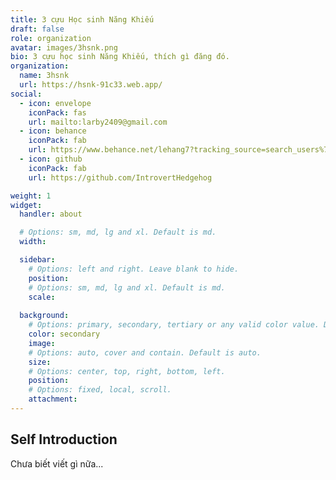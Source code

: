 ```yaml
---
title: 3 cựu Học sinh Năng Khiếu
draft: false
role: organization
avatar: images/3hsnk.png
bio: 3 cựu học sinh Năng Khiếu, thích gì đăng đó.
organization:
  name: 3hsnk
  url: https://hsnk-91c33.web.app/
social:
  - icon: envelope
    iconPack: fas
    url: mailto:larby2409@gmail.com
  - icon: behance
    iconPack: fab
    url: https://www.behance.net/lehang7?tracking_source=search_users%7Cle%20hang
  - icon: github
    iconPack: fab
    url: https://github.com/IntrovertHedgehog

weight: 1
widget:
  handler: about

  # Options: sm, md, lg and xl. Default is md.
  width:

  sidebar:
    # Options: left and right. Leave blank to hide.
    position:
    # Options: sm, md, lg and xl. Default is md.
    scale:
  
  background:
    # Options: primary, secondary, tertiary or any valid color value. Default is primary.
    color: secondary
    image:
    # Options: auto, cover and contain. Default is auto.
    size:
    # Options: center, top, right, bottom, left.
    position:
    # Options: fixed, local, scroll.
    attachment: 
---
```


## Self Introduction

Chưa biết viết gì nữa...
